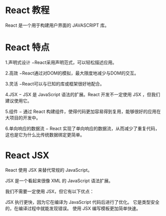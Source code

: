 # React 教程
React 是一个用于构建用户界面的 JAVASCRIPT 库。

# React 特点
1.声明式设计 −React采用声明范式，可以轻松描述应用。

2.高效 −React通过对DOM的模拟，最大限度地减少与DOM的交互。

3.灵活 −React可以与已知的库或框架很好地配合。

4.JSX − JSX 是 JavaScript 语法的扩展。React 开发不一定使用 JSX ，但我们建议使用它。

5.组件 − 通过 React 构建组件，使得代码更加容易得到复用，能够很好的应用在大项目的开发中。

6.单向响应的数据流 − React 实现了单向响应的数据流，从而减少了重复代码，这也是它为什么比传统数据绑定更简单。


# React JSX

React 使用 JSX 来替代常规的 JavaScript。

JSX 是一个看起来很像 XML 的 JavaScript 语法扩展。

我们不需要一定使用 JSX，但它有以下优点：

JSX 执行更快，因为它在编译为 JavaScript 代码后进行了优化。
它是类型安全的，在编译过程中就能发现错误。
使用 JSX 编写模板更加简单快速。

